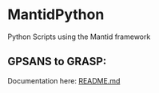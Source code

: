 # MantidPython
Python Scripts using the Mantid framework

## GPSANS to GRASP:

Documentation here: [README.md](gpsans_to_grasp/README.md)
